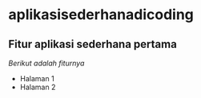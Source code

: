 aplikasisederhanadicoding
==
Fitur aplikasi sederhana pertama
--
*Berikut adalah fiturnya*
- Halaman 1
- Halaman 2
